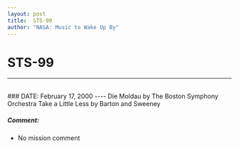 ```yaml
---
layout: post
title:  STS-99
author: "NASA: Music to Wake Up By"
---
```


# STS-99
----
<br/>
### DATE: February 17, 2000
----
Die Moldau by The Boston Symphony Orchestra
Take a Little Less by Barton and Sweeney

##### Comment:
* No mission comment
